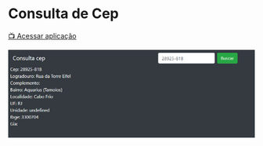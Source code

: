 # Consulta de Cep

[📺 Acessar aplicação](https://nerd0000.github.io/Consulta-de-Cep)

![foto](https://github.com/Nerd0000/Consulta-de-Cep/blob/master/foto.png)
